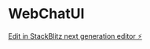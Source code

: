 # WebChatUI

[Edit in StackBlitz next generation editor ⚡️](https://stackblitz.com/~/github.com/deadmau5v/WebChatUI)